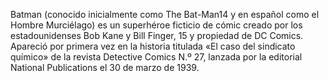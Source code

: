 Batman (conocido inicialmente como The Bat-Man14​ y en español como el Hombre Murciélago) 
es un superhéroe ficticio de cómic creado por los estadounidenses Bob Kane y Bill Finger,
15​ y propiedad de DC Comics. Apareció por primera vez en la historia titulada «El caso del sindicato químico»
de la revista Detective Comics N.º 27, lanzada por la editorial National Publications el 30 de marzo de 1939.
